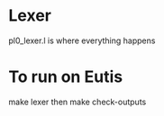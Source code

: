 # Lexer
pl0_lexer.l is where everything happens
# To run on Eutis
make lexer then
make check-outputs
